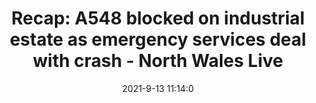 ---
"title": "Recap: A548 blocked on industrial estate as emergency services deal with crash - North Wales Live"
"date": "2021-9-13 11:14:0"
"feed_name": "GOOGLENEWSINDUSTRIAL"
"feed_website": "https://news.google.com/search?q=industrial%2Bincident&hl=en-US&gl=US&ceid=US:en"
"feed_rss": "https://news.google.com/rss/search?q=industrial%2Bincident&hl=en-US&gl=US&ceid=US:en"
"link": "https://www.dailypost.co.uk/news/north-wales-news/live-a548-blocked-industrial-estate-21552663"
"file": "_posts/2021-1-1-7624a735996ba34ef0917cb00d126a9e2e6ebc1a.md"
"accident": "0"
"drilling": "0"
"dead": "0"
"injured": "0"
---